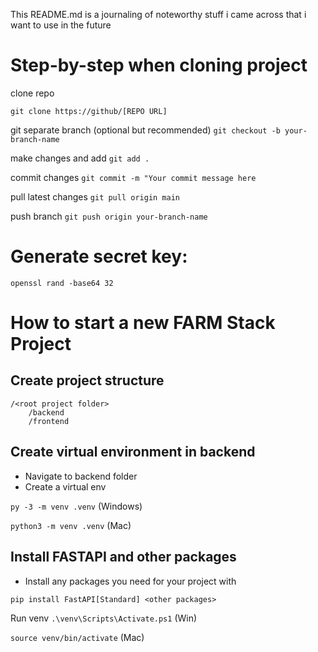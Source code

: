 This README.md is a journaling of noteworthy stuff i came across that i want to use in the future

# Step-by-step when cloning project

clone repo

`git clone https://github/[REPO URL]`

git separate branch (optional but recommended)
`git checkout -b your-branch-name`

make changes and add
`git add .`

commit changes
`git commit -m "Your commit message here`

pull latest changes
`git pull origin main`

push branch
`git push origin your-branch-name`

# Generate secret key:

``openssl rand -base64 32``

# How to start a new FARM Stack Project

## Create project structure

```
/<root project folder>
    /backend
    /frontend
```

## Create virtual environment in backend

- Navigate to backend folder
- Create a virtual env

``py -3 -m venv .venv`` (Windows)

``python3 -m venv .venv`` (Mac)

## Install FASTAPI and other packages

- Install any packages you need for your project with

``pip install FastAPI[Standard] <other packages>``

Run venv
``.\venv\Scripts\Activate.ps1`` (Win)

``source venv/bin/activate`` (Mac)
